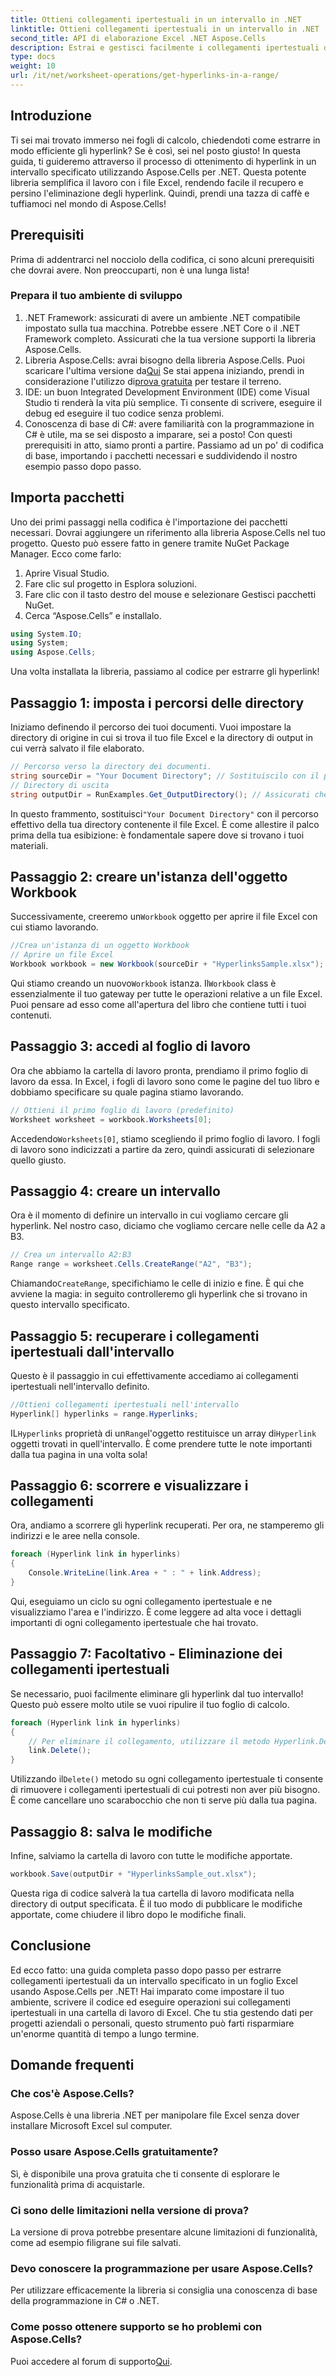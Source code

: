 ```yaml
---
title: Ottieni collegamenti ipertestuali in un intervallo in .NET
linktitle: Ottieni collegamenti ipertestuali in un intervallo in .NET
second_title: API di elaborazione Excel .NET Aspose.Cells
description: Estrai e gestisci facilmente i collegamenti ipertestuali dai file Excel con Aspose.Cells per .NET. Guida dettagliata ed esempi di codice inclusi.
type: docs
weight: 10
url: /it/net/worksheet-operations/get-hyperlinks-in-a-range/
---
```

## Introduzione
Ti sei mai trovato immerso nei fogli di calcolo, chiedendoti come estrarre in modo efficiente gli hyperlink? Se è così, sei nel posto giusto! In questa guida, ti guideremo attraverso il processo di ottenimento di hyperlink in un intervallo specificato utilizzando Aspose.Cells per .NET. Questa potente libreria semplifica il lavoro con i file Excel, rendendo facile il recupero e persino l'eliminazione degli hyperlink. Quindi, prendi una tazza di caffè e tuffiamoci nel mondo di Aspose.Cells!
## Prerequisiti
Prima di addentrarci nel nocciolo della codifica, ci sono alcuni prerequisiti che dovrai avere. Non preoccuparti, non è una lunga lista!
### Prepara il tuo ambiente di sviluppo
1. .NET Framework: assicurati di avere un ambiente .NET compatibile impostato sulla tua macchina. Potrebbe essere .NET Core o il .NET Framework completo. Assicurati che la tua versione supporti la libreria Aspose.Cells.
2.  Libreria Aspose.Cells: avrai bisogno della libreria Aspose.Cells. Puoi scaricare l'ultima versione da[Qui](https://releases.aspose.com/cells/net/) Se stai appena iniziando, prendi in considerazione l'utilizzo di[prova gratuita](https://releases.aspose.com/) per testare il terreno.
3. IDE: un buon Integrated Development Environment (IDE) come Visual Studio ti renderà la vita più semplice. Ti consente di scrivere, eseguire il debug ed eseguire il tuo codice senza problemi.
4. Conoscenza di base di C#: avere familiarità con la programmazione in C# è utile, ma se sei disposto a imparare, sei a posto!
Con questi prerequisiti in atto, siamo pronti a partire. Passiamo ad un po' di codifica di base, importando i pacchetti necessari e suddividendo il nostro esempio passo dopo passo.
## Importa pacchetti
Uno dei primi passaggi nella codifica è l'importazione dei pacchetti necessari. Dovrai aggiungere un riferimento alla libreria Aspose.Cells nel tuo progetto. Questo può essere fatto in genere tramite NuGet Package Manager. Ecco come farlo:
1. Aprire Visual Studio.
2. Fare clic sul progetto in Esplora soluzioni.
3. Fare clic con il tasto destro del mouse e selezionare Gestisci pacchetti NuGet.
4. Cerca “Aspose.Cells” e installalo.
```csharp
using System.IO;
using System;
using Aspose.Cells;
```
Una volta installata la libreria, passiamo al codice per estrarre gli hyperlink!
## Passaggio 1: imposta i percorsi delle directory
Iniziamo definendo il percorso dei tuoi documenti. Vuoi impostare la directory di origine in cui si trova il tuo file Excel e la directory di output in cui verrà salvato il file elaborato.
```csharp
// Percorso verso la directory dei documenti.
string sourceDir = "Your Document Directory"; // Sostituiscilo con il percorso del tuo file Excel
// Directory di uscita
string outputDir = RunExamples.Get_OutputDirectory(); // Assicurati che questo metodo fornisca un percorso di output valido
```
 In questo frammento, sostituisci`"Your Document Directory"` con il percorso effettivo della tua directory contenente il file Excel. È come allestire il palco prima della tua esibizione: è fondamentale sapere dove si trovano i tuoi materiali.
## Passaggio 2: creare un'istanza dell'oggetto Workbook
 Successivamente, creeremo un`Workbook` oggetto per aprire il file Excel con cui stiamo lavorando.
```csharp
//Crea un'istanza di un oggetto Workbook
// Aprire un file Excel
Workbook workbook = new Workbook(sourceDir + "HyperlinksSample.xlsx");
```
 Qui stiamo creando un nuovo`Workbook` istanza. Il`Workbook` class è essenzialmente il tuo gateway per tutte le operazioni relative a un file Excel. Puoi pensare ad esso come all'apertura del libro che contiene tutti i tuoi contenuti.
## Passaggio 3: accedi al foglio di lavoro
Ora che abbiamo la cartella di lavoro pronta, prendiamo il primo foglio di lavoro da essa. In Excel, i fogli di lavoro sono come le pagine del tuo libro e dobbiamo specificare su quale pagina stiamo lavorando.
```csharp
// Ottieni il primo foglio di lavoro (predefinito)
Worksheet worksheet = workbook.Worksheets[0];
```
 Accedendo`Worksheets[0]`, stiamo scegliendo il primo foglio di lavoro. I fogli di lavoro sono indicizzati a partire da zero, quindi assicurati di selezionare quello giusto.
## Passaggio 4: creare un intervallo
Ora è il momento di definire un intervallo in cui vogliamo cercare gli hyperlink. Nel nostro caso, diciamo che vogliamo cercare nelle celle da A2 a B3.
```csharp
// Crea un intervallo A2:B3
Range range = worksheet.Cells.CreateRange("A2", "B3");
```
 Chiamando`CreateRange`, specifichiamo le celle di inizio e fine. È qui che avviene la magia: in seguito controlleremo gli hyperlink che si trovano in questo intervallo specificato.
## Passaggio 5: recuperare i collegamenti ipertestuali dall'intervallo
Questo è il passaggio in cui effettivamente accediamo ai collegamenti ipertestuali nell'intervallo definito.
```csharp
//Ottieni collegamenti ipertestuali nell'intervallo
Hyperlink[] hyperlinks = range.Hyperlinks;
```
 IL`Hyperlinks` proprietà di un`Range`l'oggetto restituisce un array di`Hyperlink` oggetti trovati in quell'intervallo. È come prendere tutte le note importanti dalla tua pagina in una volta sola!
## Passaggio 6: scorrere e visualizzare i collegamenti
Ora, andiamo a scorrere gli hyperlink recuperati. Per ora, ne stamperemo gli indirizzi e le aree nella console.
```csharp
foreach (Hyperlink link in hyperlinks)
{
    Console.WriteLine(link.Area + " : " + link.Address);
}
```
Qui, eseguiamo un ciclo su ogni collegamento ipertestuale e ne visualizziamo l'area e l'indirizzo. È come leggere ad alta voce i dettagli importanti di ogni collegamento ipertestuale che hai trovato. 
## Passaggio 7: Facoltativo - Eliminazione dei collegamenti ipertestuali
Se necessario, puoi facilmente eliminare gli hyperlink dal tuo intervallo! Questo può essere molto utile se vuoi ripulire il tuo foglio di calcolo.
```csharp
foreach (Hyperlink link in hyperlinks)
{
    // Per eliminare il collegamento, utilizzare il metodo Hyperlink.Delete().
    link.Delete();
}
```
 Utilizzando il`Delete()` metodo su ogni collegamento ipertestuale ti consente di rimuovere i collegamenti ipertestuali di cui potresti non aver più bisogno. È come cancellare uno scarabocchio che non ti serve più dalla tua pagina.
## Passaggio 8: salva le modifiche
Infine, salviamo la cartella di lavoro con tutte le modifiche apportate.
```csharp
workbook.Save(outputDir + "HyperlinksSample_out.xlsx");
```
Questa riga di codice salverà la tua cartella di lavoro modificata nella directory di output specificata. È il tuo modo di pubblicare le modifiche apportate, come chiudere il libro dopo le modifiche finali.
## Conclusione
Ed ecco fatto: una guida completa passo dopo passo per estrarre collegamenti ipertestuali da un intervallo specificato in un foglio Excel usando Aspose.Cells per .NET! Hai imparato come impostare il tuo ambiente, scrivere il codice ed eseguire operazioni sui collegamenti ipertestuali in una cartella di lavoro di Excel. Che tu stia gestendo dati per progetti aziendali o personali, questo strumento può farti risparmiare un'enorme quantità di tempo a lungo termine.
## Domande frequenti
### Che cos'è Aspose.Cells?
Aspose.Cells è una libreria .NET per manipolare file Excel senza dover installare Microsoft Excel sul computer.
### Posso usare Aspose.Cells gratuitamente?
Sì, è disponibile una prova gratuita che ti consente di esplorare le funzionalità prima di acquistarle.
### Ci sono delle limitazioni nella versione di prova?
La versione di prova potrebbe presentare alcune limitazioni di funzionalità, come ad esempio filigrane sui file salvati.
### Devo conoscere la programmazione per usare Aspose.Cells?
Per utilizzare efficacemente la libreria si consiglia una conoscenza di base della programmazione in C# o .NET.
### Come posso ottenere supporto se ho problemi con Aspose.Cells?
 Puoi accedere al forum di supporto[Qui](https://forum.aspose.com/c/cells/9).